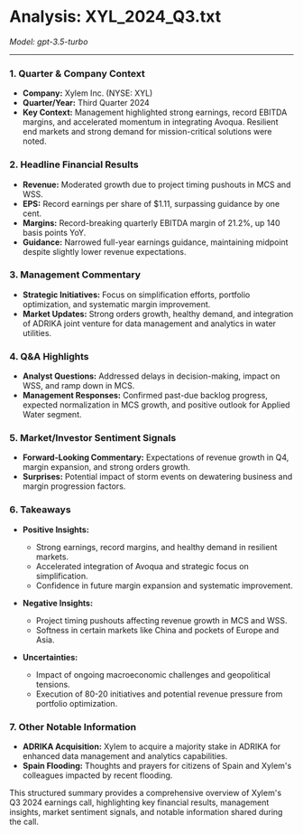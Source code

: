 # Analysis: XYL_2024_Q3.txt

*Model: gpt-3.5-turbo*

---

### 1. Quarter & Company Context
- **Company:** Xylem Inc. (NYSE: XYL)
- **Quarter/Year:** Third Quarter 2024
- **Key Context:** Management highlighted strong earnings, record EBITDA margins, and accelerated momentum in integrating Avoqua. Resilient end markets and strong demand for mission-critical solutions were noted.

### 2. Headline Financial Results
- **Revenue:** Moderated growth due to project timing pushouts in MCS and WSS.
- **EPS:** Record earnings per share of $1.11, surpassing guidance by one cent.
- **Margins:** Record-breaking quarterly EBITDA margin of 21.2%, up 140 basis points YoY.
- **Guidance:** Narrowed full-year earnings guidance, maintaining midpoint despite slightly lower revenue expectations.

### 3. Management Commentary
- **Strategic Initiatives:** Focus on simplification efforts, portfolio optimization, and systematic margin improvement.
- **Market Updates:** Strong orders growth, healthy demand, and integration of ADRIKA joint venture for data management and analytics in water utilities.

### 4. Q&A Highlights
- **Analyst Questions:** Addressed delays in decision-making, impact on WSS, and ramp down in MCS.
- **Management Responses:** Confirmed past-due backlog progress, expected normalization in MCS growth, and positive outlook for Applied Water segment.

### 5. Market/Investor Sentiment Signals
- **Forward-Looking Commentary:** Expectations of revenue growth in Q4, margin expansion, and strong orders growth.
- **Surprises:** Potential impact of storm events on dewatering business and margin progression factors.

### 6. Takeaways
- **Positive Insights:**
  - Strong earnings, record margins, and healthy demand in resilient markets.
  - Accelerated integration of Avoqua and strategic focus on simplification.
  - Confidence in future margin expansion and systematic improvement.

- **Negative Insights:**
  - Project timing pushouts affecting revenue growth in MCS and WSS.
  - Softness in certain markets like China and pockets of Europe and Asia.

- **Uncertainties:**
  - Impact of ongoing macroeconomic challenges and geopolitical tensions.
  - Execution of 80-20 initiatives and potential revenue pressure from portfolio optimization.

### 7. Other Notable Information
- **ADRIKA Acquisition:** Xylem to acquire a majority stake in ADRIKA for enhanced data management and analytics capabilities.
- **Spain Flooding:** Thoughts and prayers for citizens of Spain and Xylem's colleagues impacted by recent flooding.

This structured summary provides a comprehensive overview of Xylem's Q3 2024 earnings call, highlighting key financial results, management insights, market sentiment signals, and notable information shared during the call.